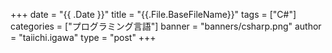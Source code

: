 +++
date = "{{ .Date }}"
title = "{{.File.BaseFileName}}"
tags = ["C#"]
categories = ["プログラミング言語"]
banner = "banners/csharp.png"
author = "taiichi.igawa"
type = "post"
+++

<!--more-->
